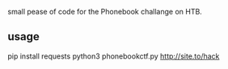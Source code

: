 small pease of code for the Phonebook challange on HTB.

## usage

pip install requests
python3 phonebookctf.py http://site.to/hack 
